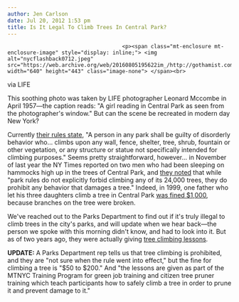 ```yaml
---
author: Jen Carlson
date: Jul 20, 2012 1:53 pm
title: Is It Legal To Climb Trees In Central Park?
---
```


	
										<p><span class="mt-enclosure mt-enclosure-image" style="display: inline;"> <img alt="nycflashback0712.jpeg" src="https://web.archive.org/web/20160805195622im_/http://gothamist.com/attachments/arts_jen/nycflashback0712.jpeg" width="640" height="443" class="image-none"> </span><br>
<span class="photo_caption">via LIFE</span></p>

<p>This soothing photo was taken by LIFE photographer Leonard Mccombe in April 1957&#x2014;the caption reads: &quot;A girl reading in Central Park as seen from the photographer&apos;s window.&quot; But can the scene be recreated in modern day New York?</p>

<p>Currently <a href="https://web.archive.org/web/20160805195622/http://www.nycgovparks.org/rules/section-1-04">their rules state</a>, &quot;A person in any park shall be guilty of disorderly behavior who... climbs upon any wall, fence, shelter, tree, shrub, fountain or other vegetation, or any structure or statue not specifically intended for climbing purposes.&quot; Seems pretty straightforward, however... in November of last year the NY Times reported on two men who had been sleeping on hammocks high up in the trees of Central Park, and <a href="https://web.archive.org/web/20160805195622/http://www.nytimes.com/2010/11/13/nyregion/13trees.html?pagewanted=all">they noted</a> that while &quot;park rules do not explicitly forbid climbing any of its 24,000 trees, they do prohibit any behavior that damages a tree.&quot; Indeed, in 1999, one father who let his three daughters climb a tree in Central Park <a href="https://web.archive.org/web/20160805195622/http://articles.nydailynews.com/1999-04-08/news/18107780_1_anthony-avellino-tree-in-central-park-parks-commissioner-henry-stern">was fined $1,000</a>, because branches on the tree were broken.</p>

<p>We&apos;ve reached out to the Parks Department to find out if it&apos;s truly illegal to climb trees in the city&apos;s parks, and will update when we hear back&#x2014;the person we spoke with this morning didn&apos;t know, and had to look into it. But as of two years ago, they were actually giving <a href="https://web.archive.org/web/20160805195622/http://gothamist.com/2010/02/15/paid_tree-climbing_lessons_courtesy.php">tree climbing lessons</a>.</p>

<p><strong>UPDATE:</strong> A Parks Department rep tells us that tree climbing is prohibited, and they are &quot;not sure when the rule went into effect,&quot; but the fine for climbing a tree is &quot;$50 to $200.&quot; And &quot;the lessons are given as part of the MTNYC Training Program for green job training and citizen tree pruner training which teach participants how to safely climb a tree in order to prune it and prevent damage to it.&quot;</p>					
										
									
				